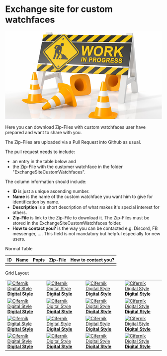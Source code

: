 # Exchange site for custom watchfaces

![limiting-work-in-progress.jpg](../images/limiting-work-in-progress.jpg)

Here you can download Zip-Files with custom watchfaces user have prepared and want to share with you.

The Zip-Files are uploaded via a Pull Request into Github as usual.

The pull request needs to include:

- an entry in the table below and
- the Zip-File with the customer watchface in the folder "ExchangeSiteCustomWatchfaces".

The column information should include:

- **ID** is just a unique ascending number.
- **Name** is the name of the custom watchface you want him to give for identification by name.
- **Description** is a short description of what makes it's special interest for others.
- **Zip-File** is link to the Zip-File to download it. The Zip-Files must be stored in the ExchangeSiteCustomWatchfaces folder.
- **How to contact you?** is the way you can be contacted e.g. Discord, FB messenger, .... This field is not mandatory but helpful especially for new users.

Normal Table

| ID | Name | Popis | Zip-File | How to contact you? |
| -- | ---- | ----- | -------- | ------------------- |
|    |      |       |          |                     |


Grid Layout

|                                                                                                                                             |                                                                                                                                             |                                                                                                                                             |                                                                                                                                             |
| ------------------------------------------------------------------------------------------------------------------------------------------- | ------------------------------------------------------------------------------------------------------------------------------------------- | ------------------------------------------------------------------------------------------------------------------------------------------- | ------------------------------------------------------------------------------------------------------------------------------------------- |
| [![Ciferník Digital Style](../images/Watchface_DigitalStyle.png) <br> **Digital Style**](../ExchangeSiteCustomWatchfaces/AAPS-V2.zip) | [![Ciferník Digital Style](../images/Watchface_DigitalStyle.png) <br> **Digital Style**](../ExchangeSiteCustomWatchfaces/AAPS-V2.zip) | [![Ciferník Digital Style](../images/Watchface_DigitalStyle.png) <br> **Digital Style**](../ExchangeSiteCustomWatchfaces/AAPS-V2.zip) | [![Ciferník Digital Style](../images/Watchface_DigitalStyle.png) <br> **Digital Style**](../ExchangeSiteCustomWatchfaces/AAPS-V2.zip) |
| [![Ciferník Digital Style](../images/Watchface_DigitalStyle.png) <br> **Digital Style**](../ExchangeSiteCustomWatchfaces/AAPS-V2.zip) | [![Ciferník Digital Style](../images/Watchface_DigitalStyle.png) <br> **Digital Style**](../ExchangeSiteCustomWatchfaces/AAPS-V2.zip) | [![Ciferník Digital Style](../images/Watchface_DigitalStyle.png) <br> **Digital Style**](../ExchangeSiteCustomWatchfaces/AAPS-V2.zip) | [![Ciferník Digital Style](../images/Watchface_DigitalStyle.png) <br> **Digital Style**](../ExchangeSiteCustomWatchfaces/AAPS-V2.zip) |
| [![Ciferník Digital Style](../images/Watchface_DigitalStyle.png) <br> **Digital Style**](../ExchangeSiteCustomWatchfaces/AAPS-V2.zip) | [![Ciferník Digital Style](../images/Watchface_DigitalStyle.png) <br> **Digital Style**](../ExchangeSiteCustomWatchfaces/AAPS-V2.zip) | [![Ciferník Digital Style](../images/Watchface_DigitalStyle.png) <br> **Digital Style**](../ExchangeSiteCustomWatchfaces/AAPS-V2.zip) | [![Ciferník Digital Style](../images/Watchface_DigitalStyle.png) <br> **Digital Style**](../ExchangeSiteCustomWatchfaces/AAPS-V2.zip) |
| [![Ciferník Digital Style](../images/Watchface_DigitalStyle.png) <br> **Digital Style**](../ExchangeSiteCustomWatchfaces/AAPS-V2.zip) | [![Ciferník Digital Style](../images/Watchface_DigitalStyle.png) <br> **Digital Style**](../ExchangeSiteCustomWatchfaces/AAPS-V2.zip) | [![Ciferník Digital Style](../images/Watchface_DigitalStyle.png) <br> **Digital Style**](../ExchangeSiteCustomWatchfaces/AAPS-V2.zip) | [![Ciferník Digital Style](../images/Watchface_DigitalStyle.png) <br> **Digital Style**](../ExchangeSiteCustomWatchfaces/AAPS-V2.zip) |
